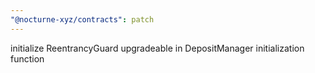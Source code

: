 ```yaml
---
"@nocturne-xyz/contracts": patch
---
```


initialize ReentrancyGuard upgradeable in DepositManager initialization function
